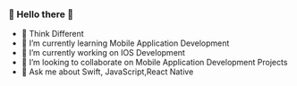 ### 👋 Hello there 👋

- 🤔 Think Different
- 🌱 I’m currently learning Mobile Application Development
- 🔭 I’m currently working on IOS Development
- 👯 I’m looking to collaborate on Mobile Application Development Projects
- 💬 Ask me about Swift, JavaScript,React Native

<!--
**sindamsuresh/sindamsuresh** is a ✨ _special_ ✨ repository because its `README.md` (this file) appears on your GitHub profile.

Here are some ideas to get you started:

- 🔭 I’m currently working on ...
- 🌱 I’m currently learning ...
- 👯 I’m looking to collaborate on ...
- 🤔 I’m looking for help with ...
- 💬 Ask me about ...
- 📫 How to reach me: ...
- 😄 Pronouns: ...
- ⚡ Fun fact: ...
-->

